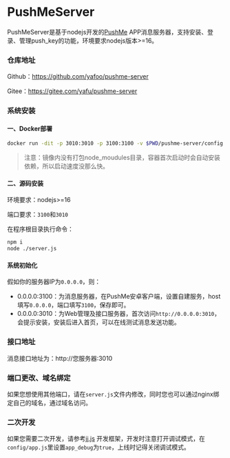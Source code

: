 # PushMeServer
PushMeServer是基于nodejs开发的[PushMe](https://push.i-i.me/) APP消息服务器，支持安装、登录、管理push_key的功能，环境要求nodejs版本>=16。

### 仓库地址

Github：https://github.com/yafoo/pushme-server

Gitee：https://gitee.com/yafu/pushme-server

### 系统安装

#### 一、Docker部署

```bash
docker run -dit -p 3010:3010 -p 3100:3100 -v $PWD/pushme-server/config:/pushme-server/config --name pushme-server --restart unless-stopped yafoo/pushme-server:latest
```
> 注意：镜像内没有打包node_moudules目录，容器首次启动时会自动安装依赖，所以启动速度没那么快。

#### 二、源码安装

环境要求：nodejs>=16

端口要求：`3100`和`3010`

在程序根目录执行命令：

```bash
npm i
node ./server.js
```

#### 系统初始化

假如你的服务器IP为`0.0.0.0`，则：
- 0.0.0.0:3100：为消息服务器，在PushMe安卓客户端，设置自建服务，host填写`0.0.0.0`，端口填写`3100`，保存即可。
- 0.0.0.0:3010：为Web管理及接口服务器，首次访问`http://0.0.0.0:3010`，会提示安装，安装后进入首页，可以在线测试消息发送功能。

### 接口地址

消息接口地址为：http://您服务器:3010

### 端口更改、域名绑定

如果您想使用其他端口，请在`server.js`文件内修改，同时您也可以通过nginx绑定自己的域名，通过域名访问。

### 二次开发

如果您需要二次开发，请参考[jj.js](https://github.com/yafoo/jj.js) 开发框架，开发时注意打开调试模式，在`config/app.js`里设置`app_debug`为`true`，上线时记得关闭调试模式。